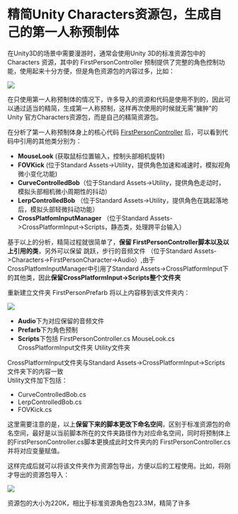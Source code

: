 # 精简Unity Characters资源包，生成自己的第一人称预制体 #
在Unity3D的场景中需要漫游时，通常会使用Unity 3D的标准资源包中的Characters 资源，其中的 FirstPersonController 预制提供了完整的角色控制功能，使用起来十分方便，但是角色资源包的内容过多，比如：    

![](https://i.imgur.com/uQFDJNM.png)        

在只使用第一人称预制体的情况下，许多导入的资源和代码是使用不到的，因此可以通过适当的精简，生成第一人称预制，这样再次使用的时候就无需"臃肿"的Unity 官方Characters资源包，而是自己的精简资源包。    

在分析了第一人称预制体身上的核心代码 [FirstPersonController](https://blog.csdn.net/u013477973/article/details/80587704 "FirstPersonController") 后，可以看到代码中引用的其他类分别为：      

- **MouseLook** (获取鼠标位置输入，控制头部相机旋转)
- **FOVKick** (位于Standard Assets->Utility，提供角色加速和减速时，模拟视角微小变化功能)    
- **CurveControlledBob**（位于Standard Assets->Utility，提供角色走动时，模拟头部相机微小周期性的抖动）  
- **LerpControlledBob** （位于Standard Assets->Utility，提供角色在跳起落地后，模拟头部轻微抖动功能）    
- **CrossPlatfomInputManager** （位于Standard Assets->CrossPlatformInput->Scripts，静态类，处理跨平台输入）      

基于以上的分析，精简过程就很简单了，**保留 FirstPersonController脚本以及以上引用的类**，另外可以保留 跳跃，步行的音频文件 （位于Standard Assets->Characters->FirstPersonCharacter->Audio）,由于CrossPlatfomInputManager中引用了Standard Assets->CrossPlatformInput下的其他类，因此**保留CrossPlatformInput->Scripts整个文件夹**   

重新建立文件夹 FirstPersonPrefarb 将以上内容移到该文件夹内：      

![](https://i.imgur.com/9jkg0ZD.png)      

- **Audio**下为对应保留的音频文件
- **Prefarb**下为角色预制
- **Scripts**下包括 FirstPersonController.cs   MouseLook.cs CrossPlatformInput文件夹   Utility文件夹     

CrossPlatformInput文件夹与Standard Assets->CrossPlatformInput->Scripts文件夹下的内容一致         
Utility文件加下包括：     

- CurveControlledBob.cs
- LerpControlledBob.cs
- FOVKick.cs     

这里需要注意的是，以上**保留下来的脚本更改下命名空间**，区别于标准资源包的命名空间，最好是以当前脚本所在的文件夹路径作为对应命名空间，同时将预制体上的FirstPersonController.cs脚本更换成此时文件夹内的
FirstPersonController.cs 并将对应变量赋值。

这样完成后就可以将该文件夹作为资源包导出，方便以后的工程使用。比如，将刚才导出的资源包导入：        

![](https://i.imgur.com/CUa4C8a.png)        

资源包的大小为220K，相比于标准资源角色包23.3M，精简了许多
